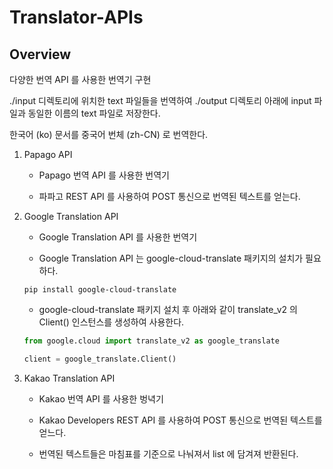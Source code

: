 # Translator-APIs

## Overview

다양한 번역 API 를 사용한 번역기 구현

./input 디렉토리에 위치한 text 파일들을 번역하여 ./output 디렉토리 아래에 input 파일과 동일한 이름의 text 파일로 저장한다.

한국어 (ko) 문서를 중국어 번체 (zh-CN) 로 번역한다.

1. Papago API

    - Papago 번역 API 를 사용한 번역기

    - 파파고 REST API 를 사용하여 POST 통신으로 번역된 텍스트를 얻는다.

2. Google Translation API

    - Google Translation API 를 사용한 번역기

    - Google Translation API 는 google-cloud-translate 패키지의 설치가 필요하다.

    ~~~shell
    pip install google-cloud-translate
    ~~~

    - google-cloud-translate 패키지 설치 후 아래와 같이 translate_v2 의 Client() 인스턴스를 생성하여 사용한다.

    ~~~python
    from google.cloud import translate_v2 as google_translate

    client = google_translate.Client()
    ~~~

3. Kakao Translation API

    - Kakao 번역 API 를 사용한 벙녁기

    - Kakao Developers REST API 를 사용하여 POST 통신으로 번역된 텍스트를 얻느다.

    - 번역된 텍스트들은 마침표를 기준으로 나눠져서 list 에 담겨져 반환된다.
